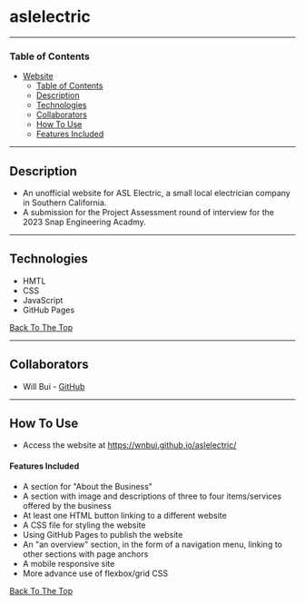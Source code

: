 # aslelectric

---

### Table of Contents

- [Website](#aslelectric)
	- [Table of Contents](#table-of-contents)
	- [Description](#description)
	- [Technologies](#technologies)
	- [Collaborators](#collaborators)
	- [How To Use](#how-to-use)
	- [Features Included](#features-included)

---

## Description
- An unofficial website for ASL Electric, a small local electrician company in Southern California.
- A submission for the Project Assessment round of interview for the 2023 Snap Engineering Acadmy.

---

## Technologies

- HMTL
- CSS
- JavaScript
- GitHub Pages

[Back To The Top](#aslelectric)

---

## Collaborators

- Will Bui - [GitHub](https://github.com/wnbui)

---

## How To Use

- Access the website at https://wnbui.github.io/aslelectric/

#### Features Included
- A section for "About the Business"
- A section with image and descriptions of three to four items/services offered by the business
- At least one HTML button linking to a different website
- A CSS file for styling the website
- Using GitHub Pages to publish the website
- An "an overview" section, in the form of a navigation menu, linking to other sections with page anchors
- A mobile responsive site
- More advance use of flexbox/grid CSS

[Back To The Top](#aslelectric)

